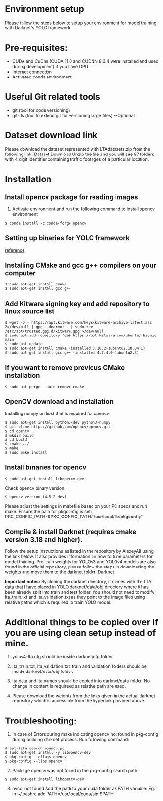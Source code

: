 # Environment setup 
Please follow the steps below to setup your environment for model training with Darknet's YOLO framework

# Pre-requisites:
- CUDA and CuDnn (CUDA 11.0 and CUDNN 8.0.4 were installed and used during development) if you have GPU
- Internet connection
- Activated conda environment

# Useful Git related tools
- git (tool for code versioning) 
- git-lfs (tool to extend git for versioning large files) --Optional

# Dataset download link
Please download the dataset represented with LTAdatasets.zip from the following link: [Dataset Download](https://drive.google.com/file/d/16oQZaxut5It0w1zQXFlTTB1gB6jktqAy/view?usp=sharing)
Unzip the file and you will see 87 folders with 4 digit identifier containing traffic footages of a particular location.

# Installation 

## Install opencv package for reading images
1. Activate environment and run the following command to install opencv environment
```
$ conda install -c conda-forge opencv
```

## Setting up binaries for YOLO framework 
[reference](https://medium.com/nerd-for-tech/install-opencv-from-source-for-yolov4-for-ubuntu-ccfa9405a3c3)

## Installing CMake and gcc g++ compilers on your computer
```
$ sudo apt-get install cmake
$ sudo apt-get install gcc g++
```

## Add Kitware signing key and add repository to linux source list
```
$ wget -O - https://apt.kitware.com/keys/kitware-archive-latest.asc 2>/dev/null | gpg --dearmor - | sudo tee /etc/apt/trusted.gpg.d/kitware.gpg >/dev/null
$ sudo apt-add-repository 'deb https://apt.kitware.com/ubuntu/ bionic main'
$ sudo apt update
$ sudo apt-get install cmake (installed 3.10.2-1ubuntu2.18.04.1)
$ sudo apt-get install gcc g++ (installed 4:7.4.0-1ubuntu2.3)
```

## If you want to remove previous CMake installation
```
$ sudo apt purge --auto-remove cmake
```

## OpenCV download and installation
Installing numpy on host that is required for opencv
```
$ sudo apt-get install python3-dev python3-numpy
$ git clone https://github.com/opencv/opencv.git
$ cd opencv
$ mkdir build
$ cd build
$ cmake ../
$ make
$ sudo make install
```

## Install binaries for opencv
```
$ sudo apt-get install libopencv-dev
```

Check opencv binary version
```
$ opencv_version (4.5.2-dev)
```

Please adjust the settings in makefile based on your PC specs and run make. 
Ensure the path for pkgconfig is set: PKG_CONFIG_PATH=$PKG_CONFIG_PATH:"/usr/local/lib/pkgconfig"

## Compile & install Darknet (requires cmake version 3.18 and higher).
Follow the setup instructions as listed in the repository by AlexeyAB using the link below. It also provides information on how to tune parameters for model training. Pre-train weights for YOLOv3 and YOLOv4 models are also found in the official repository, please follow the steps in downloading the weights and move them to the darknet folder.
[Darknet](https://github.com/AlexeyAB/darknet#requirements)

**Important notes:** 
By cloning the darknet directory, it comes with the LTA data that I have placed in YOLO darknet/data/obj directory where it has been already split into train and test folder. You should not need to modify lta_train.txt and lta_validation.txt as they point to the image files using relative paths which is required to train YOLO model.


# Additional things to be copied over if you are using clean setup instead of mine.
1. yolov4-lta.cfg should be inside darknet/cfg folder

2. lta_train.txt, lta_validation.txt, train and validation folders should be inside darknet/data/obj folder.

3. lta.data and lta.names should be copied into darknet/data folder. No change in content is requireed as relative path are used.

4. Please download the weights from the links given in the actual darknet repository which is accessible from the hyperlink provided above.

# Troubleshooting:
1. In case of Errors during make indicating opencv not found in pkg-config during building darknet process. Run following command:
```
$ apt-file search opencv.pc
$ sudo apt-get install -y libopencv-dev
$ pkg-config --cflags opencv
$ pkg-config --libs opencv
```

2. Package opencv was not found in the pkg-config search path.
```
$ sudo apt-get install libopencv-dev
```

3. nvcc: not found
Add the path to your cuda folder as PATH variable: 
Eg. in ~/.bashrc add PATH=/usr/local/cuda/bin:$PATH

